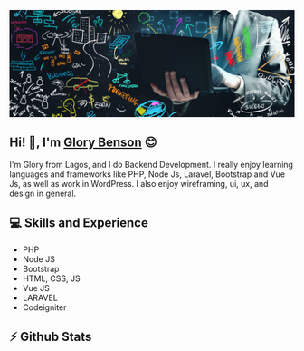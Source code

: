 ![Backend Developer](https://github.com/faithhub/faithhub/blob/main/faithhub-github-banner.jpg)
## Hi! 👋, I'm  [Glory Benson](theglorybenson@gmail.com) :blush:
I'm Glory from Lagos, and I do Backend Development. I really enjoy learning languages and frameworks like PHP, Node Js, Laravel, Bootstrap and Vue Js, as well as work in WordPress. I also enjoy wireframing, ui, ux, and design in general.
## :computer: Skills and Experience
* PHP
* Node JS
* Bootstrap
* HTML, CSS, JS
* Vue JS
* LARAVEL
* Codeigniter
## :zap: Github Stats
<!-- ![Anurag's GitHub stats](https://github-readme-stats.vercel.app/api?username=faithhub&show_icons=true&theme=dark) -->
